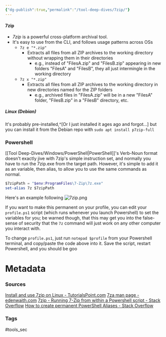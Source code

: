 ```yaml
---
{"dg-publish":true,"permalink":"/tool-deep-dives/7zip/"}
---
```


#### 7zip
- *7zip* is a powerful cross-platform archival tool.
- It's easy to use from the CLI, and follows usage patterns across OSs
	- `7z e "*.zip"`
		- Extracts all files from all ZIP archives to the working directory without wrapping them in their directories
			- e.g., instead of "FilesA.zip" and "FilesB.zip" appearing in new folders "FilesA" and "FilesB", they all just intermingle in the working directory
	- `7z x "*.zip"`
		- Extracts all files from all ZIP archives to the working directory in new directories named for the ZIP folders
			- e.g., archived files in "FilesA.zip" will be in a new "FilesA" folder, "FilesB.zip" in a "FilesB" directory, etc.

##### Linux (Debian)
It's probably pre-installed,^[Or I just installed it ages ago and forgot...] but you can install it from the Debian repo with `sudo apt install p7zip-full`

### Powershell
[[Tool Deep-Dives/Windows/PowerShell\|PowerShell]]'s Verb-Noun format doesn't exactly jive with 7zip's simple instruction set, and normally you have to run the 7zip.exe from the target path. However, it's simple to add it as an variable, then alias, to allow you to use the same commands as normal.

```PowerShell
$7zipPath = "$env:ProgramFiles\7-Zip\7z.exe"
set-alias 7z $7zipPath
```

Here's an example following 
![7zip.png](/img/user/Attachments/7zip.png)

If you want to make this permanent on your profile, you can edit your `profile.ps1` script (which runs whenever *you* launch Powershell) to set the variables for you; be warned though, that this may get you into the false-sense of security that the `7z` command will just work on any other computer you interact with.

To change `profile.ps1`, just run `notepad $profile` from your Powershell terminal, and copy/paste the code above into it. Save the script, restart Powershell, and you should be goo


# Metadata

### Sources
[Install and use 7zip on Linux - TutorialsPoint.com](https://www.tutorialspoint.com/install-and-use-7zip-on-linux)
[7za man page - edenwaith.com](http://www.edenwaith.com/support/untar/help/man/7za.html)
[7zip - Running 7-Zip from within a Powershell script - Stack Overflow](https://stackoverflow.com/questions/25287994/running-7-zip-from-within-a-powershell-script#25288780)
[How to create permanent PowerShell Aliases - Stack Overflow](https://stackoverflow.com/a/50954674)
### Tags
#tools_sec 
